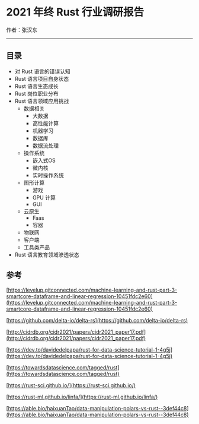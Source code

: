 # 2021 年终 Rust  行业调研报告

作者：张汉东

---



## 目录

- 对 Rust 语言的错误认知
- Rust 语言项目自身状态
- Rust 语言生态成长
- Rust 岗位职业分布
- Rust 语言领域应用挑战
  - 数据相关
    - 大数据
    - 高性能计算
    - 机器学习
    - 数据库
    - 数据流处理
  - 操作系统
    - 嵌入式OS
    - 微内核
    - 实时操作系统
  - 图形计算
    - 游戏
    - GPU 计算
    - GUI
  - 云原生
    - Faas
    - 容器
  - 物联网
  - 客户端
  - 工具类产品
- Rust 语言教育领域渗透状态





## 参考

[https://levelup.gitconnected.com/machine-learning-and-rust-part-3-smartcore-dataframe-and-linear-regression-10451fdc2e60](https://levelup.gitconnected.com/machine-learning-and-rust-part-3-smartcore-dataframe-and-linear-regression-10451fdc2e60)

[https://github.com/delta-io/delta-rs](https://github.com/delta-io/delta-rs)

[http://cidrdb.org/cidr2021/papers/cidr2021_paper17.pdf](http://cidrdb.org/cidr2021/papers/cidr2021_paper17.pdf)

[https://dev.to/davidedelpapa/rust-for-data-science-tutorial-1-4g5j](https://dev.to/davidedelpapa/rust-for-data-science-tutorial-1-4g5j)

[https://towardsdatascience.com/tagged/rust](https://towardsdatascience.com/tagged/rust)

[https://rust-sci.github.io/](https://rust-sci.github.io/)

[https://rust-ml.github.io/linfa/](https://rust-ml.github.io/linfa/)

[https://able.bio/haixuanTao/data-manipulation-polars-vs-rust--3def44c8](https://able.bio/haixuanTao/data-manipulation-polars-vs-rust--3def44c8)
